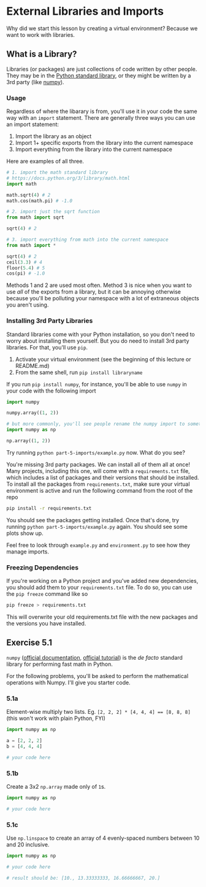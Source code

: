 # External Libraries and Imports

Why did we start this lesson by creating a virtual environment? Because we want to work with libraries.

## What is a Library?

Libraries (or packages) are just collections of code written by other people. They may be in the [Python standard library](https://docs.python.org/3/library/), or they might be written by a 3rd party (like [numpy](https://numpy.org/)).

### Usage

Regardless of where the libarary is from, you'll use it in your code the same way with an `import` statement. There are generally three ways you can use an import statement:

1. Import the library as an object
2. Import 1+ specific exports from the library into the current namespace
3. Import everything from the library into the current namespace

Here are examples of all three.

```py
# 1. import the math standard library
# https://docs.python.org/3/library/math.html
import math

math.sqrt(4) # 2
math.cos(math.pi) # -1.0

# 2. import just the sqrt function
from math import sqrt

sqrt(4) # 2

# 3. import everything from math into the current namespace
from math import *

sqrt(4) # 2
ceil(3.3) # 4
floor(5.4) # 5
cos(pi) # -1.0
```

Methods 1 and 2 are used most often. Method 3 is nice when you want to use _all_ of the exports from a library, but it can be annoying otherwise because you'll be polluting your namespace with a lot of extraneous objects you aren't using.

### Installing 3rd Party Libraries

Standard libraries come with your Python installation, so you don't need to worry about installing them yourself. But you do need to install 3rd party libraries. For that, you'll use `pip`.

1. Activate your virtual environment (see the beginning of this lecture or README.md)
2. From the same shell, run `pip install libraryname`

If you run `pip install numpy`, for instance, you'll be able to use `numpy` in your code with the following import

```py
import numpy

numpy.array((1, 2))

# but more commonly, you'll see people rename the numpy import to something easier to type
import numpy as np

np.array((1, 2))
```

Try running `python part-5-imports/example.py` now. What do you see?

You're missing 3rd party packages. We can install all of them all at once! Many projects, including this one, will come with a `requirements.txt` file, which includes a list of packages and their versions that should be installed. To install all the packages from `requirements.txt`, make sure your virtual environment is active and run the following command from the root of the repo

```sh
pip install -r requirements.txt
```

You should see the packages getting installed. Once that's done, try running `python part-5-imports/example.py` again. You should see some plots show up.

Feel free to look through `example.py` and `environment.py` to see how they manage imports.

### Freezing Dependencies

If you're working on a Python project and you've added new dependencies, you should add them to your `requirements.txt` file. To do so, you can use the `pip freeze` command like so

```sh
pip freeze > requirements.txt
```

This will overwrite your old requirements.txt file with the new packages and the versions you have installed.

## Exercise 5.1

`numpy` ([official documentation](https://numpy.org/), [official tutorial](https://numpy.org/doc/stable/user/absolute_beginners.html)) is the _de facto_ standard library for performing fast math in Python.

For the following problems, you'll be asked to perform the mathematical operations with Numpy. I'll give you starter code.

### 5.1a

Element-wise multiply two lists. Eg. `[2, 2, 2] * [4, 4, 4] == [8, 8, 8]` (this won't work with plain Python, FYI)

```py
import numpy as np

a = [2, 2, 2]
b = [4, 4, 4]

# your code here
```

### 5.1b

Create a 3x2 `np.array` made only of `1`s.

```py
import numpy as np

# your code here
```

### 5.1c

Use `np.linspace` to create an array of 4 evenly-spaced numbers between 10 and 20 inclusive.

```py
import numpy as np

# your code here

# result should be: [10., 13.33333333, 16.66666667, 20.]
```
